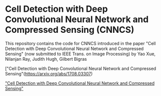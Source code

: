 # Cell Detection with Deep Convolutional Neural Network and Compressed Sensing (CNNCS)
This repository contains the code for CNNCS introduced in the paper "Cell Detection with Deep Convolutional Neural Network and Compressed Sensing" (now submitted to IEEE Trans. on Image Processing) by Yao Xue, Nilanjan Ray, Judith Hugh, Gilbert Bigras

["Cell Detection with Deep Convolutional Neural Network and Compressed Sensing"(https://arxiv.org/abs/1708.03307)

<a href="https://arxiv.org/abs/1708.03307">"Cell Detection with Deep Convolutional Neural Network and Compressed Sensing"</a>
